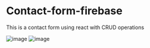 # Contact-form-firebase
This is a contact form using react with CRUD operations



![image](https://github.com/Vid2503/Contact-form-firebase/assets/144225559/0b2f4ae8-5f57-4d80-9baa-cd2a08bb51cf)
![image](https://github.com/Vid2503/Contact-form-firebase/assets/144225559/c04ddecd-e149-4bf6-9332-881f7abae62a)

